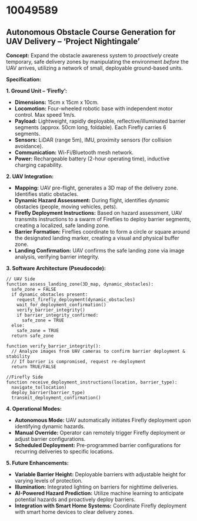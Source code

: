 # 10049589

## Autonomous Obstacle Course Generation for UAV Delivery – ‘Project Nightingale’

**Concept:** Expand the obstacle awareness system to *proactively* create temporary, safe delivery zones by manipulating the environment *before* the UAV arrives, utilizing a network of small, deployable ground-based units.

**Specification:**

**1. Ground Unit – ‘Firefly’:**

*   **Dimensions:** 15cm x 15cm x 10cm.
*   **Locomotion:** Four-wheeled robotic base with independent motor control. Max speed 1m/s.
*   **Payload:**  Lightweight, rapidly deployable, reflective/illuminated barrier segments (approx. 50cm long, foldable).  Each Firefly carries 6 segments.
*   **Sensors:**  LiDAR (range 5m), IMU, proximity sensors (for collision avoidance).
*   **Communication:** Wi-Fi/Bluetooth mesh network.
*   **Power:** Rechargeable battery (2-hour operating time), inductive charging capability.

**2. UAV Integration:**

*   **Mapping:** UAV pre-flight, generates a 3D map of the delivery zone. Identifies static obstacles.
*   **Dynamic Hazard Assessment:**  During flight, identifies *dynamic* obstacles (people, moving vehicles, pets).
*   **Firefly Deployment Instructions:**  Based on hazard assessment, UAV transmits instructions to a swarm of Fireflies to deploy barrier segments, creating a localized, safe landing zone.
*   **Barrier Formation:** Fireflies coordinate to form a circle or square around the designated landing marker, creating a visual and physical buffer zone.
*   **Landing Confirmation:**  UAV confirms the safe landing zone via image analysis, verifying barrier integrity.

**3. Software Architecture (Pseudocode):**

```
// UAV Side
function assess_landing_zone(3D_map, dynamic_obstacles):
  safe_zone = FALSE
  if dynamic_obstacles present:
    request_firefly_deployment(dynamic_obstacles)
    wait_for_deployment_confirmation()
    verify_barrier_integrity()
    if barrier_integrity_confirmed:
      safe_zone = TRUE
  else:
    safe_zone = TRUE
  return safe_zone

function verify_barrier_integrity():
  // Analyze images from UAV cameras to confirm barrier deployment & stability
  // If barrier is compromised, request re-deployment
  return TRUE/FALSE

//Firefly Side
function receive_deployment_instructions(location, barrier_type):
  navigate_to(location)
  deploy_barrier(barrier_type)
  transmit_deployment_confirmation()
```

**4. Operational Modes:**

*   **Autonomous Mode:** UAV automatically initiates Firefly deployment upon identifying dynamic hazards.
*   **Manual Override:** Operator can remotely trigger Firefly deployment or adjust barrier configurations.
*   **Scheduled Deployment:**  Pre-programmed barrier configurations for recurring deliveries to specific locations.

**5. Future Enhancements:**

*   **Variable Barrier Height:**  Deployable barriers with adjustable height for varying levels of protection.
*   **Illumination:** Integrated lighting on barriers for nighttime deliveries.
*   **AI-Powered Hazard Prediction:** Utilize machine learning to anticipate potential hazards and proactively deploy barriers.
*   **Integration with Smart Home Systems:**  Coordinate Firefly deployment with smart home devices to clear delivery zones.